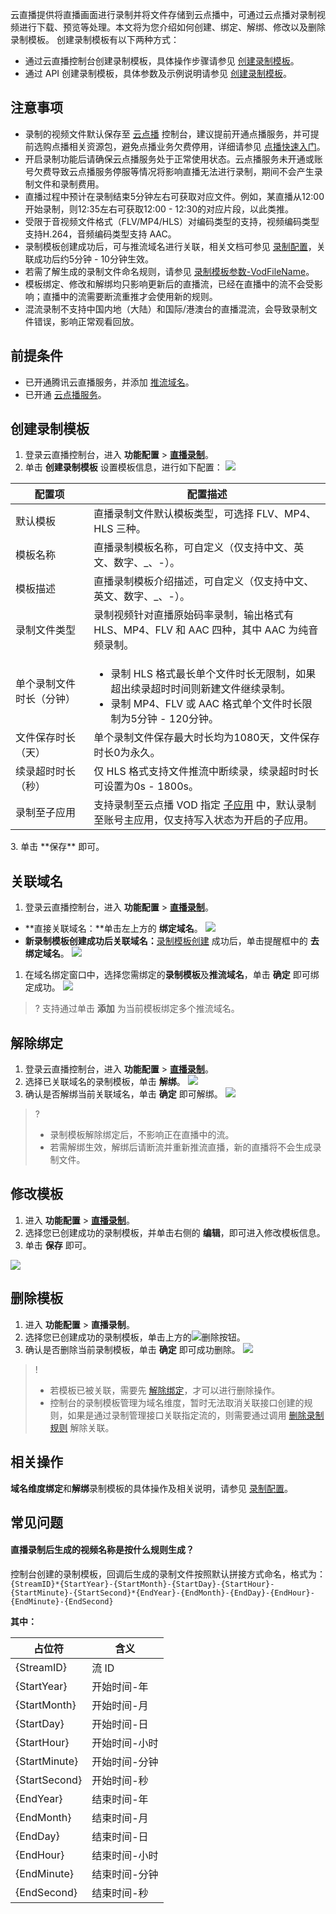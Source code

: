云直播提供将直播画面进行录制并将文件存储到云点播中，可通过云点播对录制视频进行下载、预览等处理。本文将为您介绍如何创建、绑定、解绑、修改以及删除录制模板。
创建录制模板有以下两种方式：
- 通过云直播控制台创建录制模板，具体操作步骤请参见 [创建录制模板](#C_record)。
- 通过 API 创建录制模板，具体参数及示例说明请参见 [创建录制模板](https://cloud.tencent.com/document/api/267/32614)。

## 注意事项
- 录制的视频文件默认保存至 [云点播](https://console.cloud.tencent.com/vod/overview) 控制台，建议提前开通点播服务，并可提前选购点播相关资源包，避免点播业务欠费停用，详细请参见 [点播快速入门](https://cloud.tencent.com/document/product/266/8757)。
- 开启录制功能后请确保云点播服务处于正常使用状态。云点播服务未开通或账号欠费导致云点播服务停服等情况将影响直播无法进行录制，期间不会产生录制文件和录制费用。
- 直播过程中预计在录制结束5分钟左右可获取对应文件。例如，某直播从12:00开始录制，则12:35左右可获取12:00 - 12:30的对应片段，以此类推。
- 受限于音视频文件格式（FLV/MP4/HLS）对编码类型的支持，视频编码类型支持H.264，音频编码类型支持 AAC。
- 录制模板创建成功后，可与推流域名进行关联，相关文档可参见 [录制配置](https://cloud.tencent.com/document/product/267/35251)，关联成功后约5分钟 - 10分钟生效。
- 若需了解生成的录制文件命名规则，请参见 [录制模板参数-VodFileName](https://cloud.tencent.com/document/api/267/20474#RecordParam)。
- 模板绑定、修改和解绑均只影响更新后的直播流，已经在直播中的流不会受影响；直播中的流需要断流重推才会使用新的规则。
- 混流录制不支持中国内地（大陆）和国际/港澳台的直播混流，会导致录制文件错误，影响正常观看回放。


## 前提条件
- 已开通腾讯云直播服务，并添加 [推流域名](https://cloud.tencent.com/document/product/267/20381)。
- 已开通 [云点播服务](https://cloud.tencent.com/document/product/266/8757#.E6.AD.A5.E9.AA.A41.EF.BC.9A.E5.BC.80.E9.80.9A.E4.BA.91.E7.82.B9.E6.92.AD)。

[](id:C_record)
## 创建录制模板
1. 登录云直播控制台，进入 **功能配置** > [**直播录制**](https://console.cloud.tencent.com/live/config/record)。
2. 单击 **创建录制模板** 设置模板信息，进行如下配置：
![](https://main.qcloudimg.com/raw/42e35d5b6a1089812419ed97d34a36b2.png)
<table>
  <thead><tr><th>配置项</th><th>配置描述</th></tr></thead>
  <tbody><tr>
  <td>默认模板</td>
  <td>直播录制文件默认模板类型，可选择 FLV、MP4、HLS 三种。</td>
  </tr><tr>
  <td>模板名称</td>
  <td>直播录制模板名称，可自定义（仅支持中文、英文、数字、_、-）。</td>
  </tr><tr>
  <td>模板描述</td>
  <td>直播录制模板介绍描述，可自定义（仅支持中文、英文、数字、_、-）。</td>
  </tr><tr>
  <td>录制文件类型</td>
  <td>录制视频针对直播原始码率录制，输出格式有 HLS、MP4、FLV 和 AAC 四种，其中 AAC 为纯音频录制。</td>
  </tr><tr>
  <td>单个录制文件时长（分钟）</td>
  <td><ul style="margin-bottom:0px">
    <li>录制 HLS 格式最长单个文件时长无限制，如果超出续录超时时间则新建文件继续录制。</li>
    <li>录制 MP4、FLV 或 AAC 格式单个文件时长限制为5分钟 - 120分钟。</li>
    </ul></td>
  </tr><tr>
  <td>文件保存时长（天）</td>
  <td>单个录制文件保存最大时长均为1080天，文件保存时长0为永久。</td>
  </tr><tr>
  <td>续录超时时长（秒）</td>
  <td>仅 HLS 格式支持文件推流中断续录，续录超时时长可设置为0s - 1800s。</td>
  </tr><tr>
  <td>录制至子应用</td>
  <td>支持录制至云点播 VOD 指定 <a href="https://console.cloud.tencent.com/vod/app-manage">子应用</a> 中，默认录制至账号主应用，仅支持写入状态为开启的子应用。</td>
  </tr>
  </tbody></table>
3. 单击 **保存** 即可。


[](id:conect)
## 关联域名
1. 登录云直播控制台，进入 **功能配置** > [**直播录制**](https://console.cloud.tencent.com/live/config/record)。
 - **直接关联域名：**单击左上方的 **绑定域名**。
 ![](https://main.qcloudimg.com/raw/d32d938925b1aec96c0e6cfc418eb697.png)
 - **新录制模板创建成功后关联域名：**[录制模板创建](#C_record) 成功后，单击提醒框中的 **去绑定域名**。
 ![](https://main.qcloudimg.com/raw/4de2cb134a48920fc5527217704e7f76.png)
1. 在域名绑定窗口中，选择您需绑定的**录制模板**及**推流域名**，单击 **确定** 即可绑定成功。
![](https://main.qcloudimg.com/raw/df71caaa7d518d97ea26f7d1686c69e0.png)

>? 支持通过单击 **添加** 为当前模板绑定多个推流域名。

[](id:unite)
## 解除绑定

1. 登录云直播控制台，进入 **功能配置** > [**直播录制**](https://console.cloud.tencent.com/live/config/record)。
2. 选择已关联域名的录制模板，单击 **解绑**。
  ![](https://main.qcloudimg.com/raw/e8c8c07fae062c083edf3061c214cdef.png)
3. 确认是否解绑当前关联域名，单击 **确定** 即可解绑。
 ![](https://main.qcloudimg.com/raw/690daf43f9b1d5f57b6033720c19860a.png)

>? 
>- 录制模板解除绑定后，不影响正在直播中的流。
>- 若需解绑生效，解绑后请断流并重新推流直播，新的直播将不会生成录制文件。

[](id:change)
## 修改模板
1. 进入 **功能配置** > [**直播录制**](https://console.cloud.tencent.com/live/config/record)。
2. 选择您已创建成功的录制模板，并单击右侧的 **编辑**，即可进入修改模板信息。
3. 单击 **保存** 即可。

![](https://main.qcloudimg.com/raw/4f527e5faf25725d51bb7895f31159d9.png)

[](id:delete)
## 删除模板
1. 进入 **功能配置** > **直播录制**。
2. 选择您已创建成功的录制模板，单击上方的![](https://main.qcloudimg.com/raw/220ada95a4b631349543cc8cde96226e.png)删除按钮。
3. 确认是否删除当前录制模板，单击 **确定** 即可成功删除。
![](https://main.qcloudimg.com/raw/15188b9f71c0f7beb2eb450bac55493e.png)

>! 
>- 若模板已被关联，需要先 [解除绑定](#unite)，才可以进行删除操作。
>- 控制台的录制模板管理为域名维度，暂时无法取消关联接口创建的规则，如果是通过录制管理接口关联指定流的，则需要通过调用 [删除录制规则](https://cloud.tencent.com/document/product/267/32613) 解除关联。 


## 相关操作
**域名维度绑定**和**解绑**录制模板的具体操作及相关说明，请参见 [录制配置](https://cloud.tencent.com/document/product/267/35251)。


## 常见问题
[](id:que1)
#### 直播录制后生成的视频名称是按什么规则生成？
控制台创建的录制模板，回调后生成的录制文件按照默认拼接方式命名，格式为：
`{StreamID}*{StartYear}-{StartMonth}-{StartDay}-{StartHour}-{StartMinute}-{StartSecond}*{EndYear}-{EndMonth}-{EndDay}-{EndHour}-{EndMinute}-{EndSecond} `

**其中：**

| 占位符       | 含义     |
| ------------------ | ------------- |
| {StreamID}     | 流 ID     |
| {StartYear}    | 开始时间-年  |
| {StartMonth}    | 开始时间-月  |
| {StartDay}     | 开始时间-日  |
| {StartHour}    | 开始时间-小时 |
| {StartMinute}   | 开始时间-分钟 |
| {StartSecond}   | 开始时间-秒  |
| {EndYear}     | 结束时间-年  |
| {EndMonth}     | 结束时间-月  |
| {EndDay}      | 结束时间-日  |
| {EndHour}     | 结束时间-小时 |
| {EndMinute}    | 结束时间-分钟 |
| {EndSecond}    | 结束时间-秒  |
